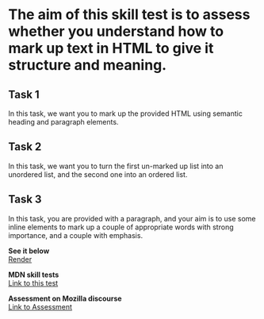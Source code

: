 # The aim of this skill test is to assess whether you understand how to mark up text in HTML to give it structure and meaning.

<h2>Task 1</h2>
In this task, we want you to mark up the provided HTML using semantic heading and paragraph elements.

<h2>Task 2</h2>
In this task, we want you to turn the first un-marked up list into an unordered list, and the second one into an ordered list.

<h2>Task 3</h2>
In this task, you are provided with a paragraph, and your aim is to use some inline elements to mark up a couple of appropriate words with strong importance, and a couple with emphasis.

<strong>See it below</strong><br>
<a href="https://htmlpreview.github.io/?https://github.com/alexandre-j-dev/MDN-Mozilla-Developer-Network/blob/HTML/Test%20your%20skills:%20HTML%20text%20basics/HTML%20text%20basics.html"> Render </a><br>

<strong>MDN skill tests</strong><br>
<a href="https://developer.mozilla.org/en-US/docs/Learn/HTML/Introduction_to_HTML/Test_your_skills:_HTML_text_basics"> Link to this test </a>

<strong>Assessment on Mozilla discourse</strong><br>
<a href="https://discourse.mozilla.org/t/assessment-wanted-for-html-text-basics-skill-test-1/106331">Link to Assessment </a>
